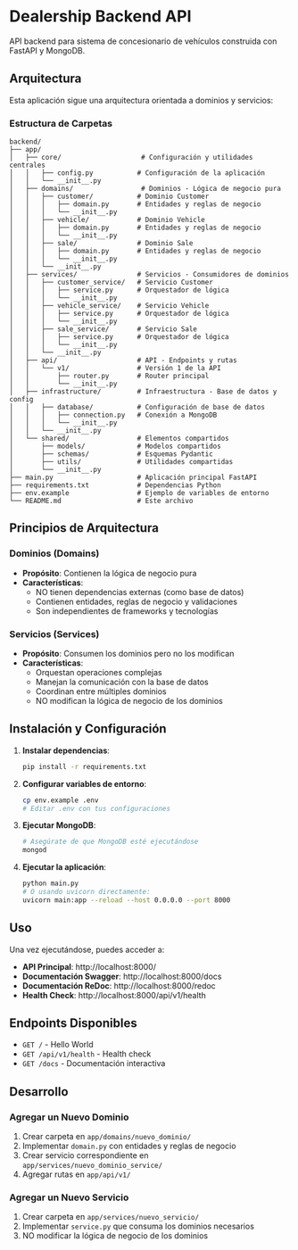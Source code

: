 # Dealership Backend API

API backend para sistema de concesionario de vehículos construida con FastAPI y MongoDB.

## Arquitectura

Esta aplicación sigue una arquitectura orientada a dominios y servicios:

### Estructura de Carpetas

```
backend/
├── app/
│   ├── core/                    # Configuración y utilidades centrales
│   │   ├── config.py           # Configuración de la aplicación
│   │   └── __init__.py
│   ├── domains/                 # Dominios - Lógica de negocio pura
│   │   ├── customer/           # Dominio Customer
│   │   │   ├── domain.py       # Entidades y reglas de negocio
│   │   │   └── __init__.py
│   │   ├── vehicle/            # Dominio Vehicle
│   │   │   ├── domain.py       # Entidades y reglas de negocio
│   │   │   └── __init__.py
│   │   ├── sale/               # Dominio Sale
│   │   │   ├── domain.py       # Entidades y reglas de negocio
│   │   │   └── __init__.py
│   │   └── __init__.py
│   ├── services/               # Servicios - Consumidores de dominios
│   │   ├── customer_service/   # Servicio Customer
│   │   │   ├── service.py      # Orquestador de lógica
│   │   │   └── __init__.py
│   │   ├── vehicle_service/    # Servicio Vehicle
│   │   │   ├── service.py      # Orquestador de lógica
│   │   │   └── __init__.py
│   │   ├── sale_service/       # Servicio Sale
│   │   │   ├── service.py      # Orquestador de lógica
│   │   │   └── __init__.py
│   │   └── __init__.py
│   ├── api/                    # API - Endpoints y rutas
│   │   └── v1/                 # Versión 1 de la API
│   │       ├── router.py       # Router principal
│   │       └── __init__.py
│   ├── infrastructure/         # Infraestructura - Base de datos y config
│   │   ├── database/           # Configuración de base de datos
│   │   │   ├── connection.py   # Conexión a MongoDB
│   │   │   └── __init__.py
│   │   └── __init__.py
│   └── shared/                 # Elementos compartidos
│       ├── models/             # Modelos compartidos
│       ├── schemas/            # Esquemas Pydantic
│       ├── utils/              # Utilidades compartidas
│       └── __init__.py
├── main.py                     # Aplicación principal FastAPI
├── requirements.txt            # Dependencias Python
├── env.example                 # Ejemplo de variables de entorno
└── README.md                   # Este archivo
```

## Principios de Arquitectura

### Dominios (Domains)
- **Propósito**: Contienen la lógica de negocio pura
- **Características**: 
  - NO tienen dependencias externas (como base de datos)
  - Contienen entidades, reglas de negocio y validaciones
  - Son independientes de frameworks y tecnologías

### Servicios (Services)
- **Propósito**: Consumen los dominios pero no los modifican
- **Características**:
  - Orquestan operaciones complejas
  - Manejan la comunicación con la base de datos
  - Coordinan entre múltiples dominios
  - NO modifican la lógica de negocio de los dominios

## Instalación y Configuración

1. **Instalar dependencias**:
   ```bash
   pip install -r requirements.txt
   ```

2. **Configurar variables de entorno**:
   ```bash
   cp env.example .env
   # Editar .env con tus configuraciones
   ```

3. **Ejecutar MongoDB**:
   ```bash
   # Asegúrate de que MongoDB esté ejecutándose
   mongod
   ```

4. **Ejecutar la aplicación**:
   ```bash
   python main.py
   # O usando uvicorn directamente:
   uvicorn main:app --reload --host 0.0.0.0 --port 8000
   ```

## Uso

Una vez ejecutándose, puedes acceder a:

- **API Principal**: http://localhost:8000/
- **Documentación Swagger**: http://localhost:8000/docs
- **Documentación ReDoc**: http://localhost:8000/redoc
- **Health Check**: http://localhost:8000/api/v1/health

## Endpoints Disponibles

- `GET /` - Hello World
- `GET /api/v1/health` - Health check
- `GET /docs` - Documentación interactiva

## Desarrollo

### Agregar un Nuevo Dominio

1. Crear carpeta en `app/domains/nuevo_dominio/`
2. Implementar `domain.py` con entidades y reglas de negocio
3. Crear servicio correspondiente en `app/services/nuevo_dominio_service/`
4. Agregar rutas en `app/api/v1/`

### Agregar un Nuevo Servicio

1. Crear carpeta en `app/services/nuevo_servicio/`
2. Implementar `service.py` que consuma los dominios necesarios
3. NO modificar la lógica de negocio de los dominios
